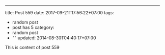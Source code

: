 ---
title: Post 559
date: 2017-09-21T17:56:22+07:00
tags:
  - random post
  - post has 5
category:
  - random post
  - ""
updated: 2014-08-30T04:40:17+07:00

This is content of post 559